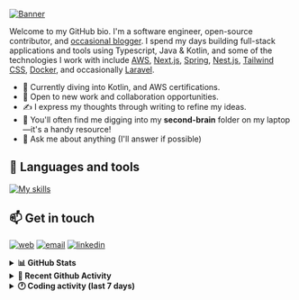 [![Banner](https://raw.githubusercontent.com/wilfriedago/wilfriedago/main/assets/1.png)][website]

Welcome to my GitHub bio. I'm a software engineer, open-source contributor, and [occasional blogger][blog]. I spend my days building full-stack applications and tools using Typescript, Java & Kotlin, and some of the technologies I work with include [AWS](https://aws.amazon.com/fr/), [Next.js](https://nextjs.org/), [Spring](https://spring.io/), [Nest.js](https://nestjs.com/), [Tailwind CSS](https://github.com/tailwindlabs/tailwindcss), [Docker](https://www.docker.com/), and occasionally [Laravel](https://laravel.com/).

- 🔭 Currently diving into Kotlin, and AWS certifications.
- 👯 Open to new work and collaboration opportunities.
- ✍️ I express my thoughts through writing to refine my ideas.
- 🧠 You'll often find me digging into my **second-brain** folder on my laptop—it's a handy resource!
- 💬 Ask me about anything (I'll answer if possible)

## 🎨 Languages and tools

[![My skills](https://skillicons.dev/icons?i=typescript,js,nodejs,nest,java,kotlin,spring,python,fastapi,django,aws,docker,vscode,idea,tailwind&perline=15)](https://wilfriedago.dev/about#skills)

## 📫 Get in touch
[![web](https://img.shields.io/badge/WEBSITE-12100E?logo=google-earth&color=282A36)][website]
[![email](https://img.shields.io/badge/MAIL-12100E?logo=mailgun&color=282A36)][mail]
[![linkedin](https://img.shields.io/badge/LINKEDIN-12100E?logo=linkedin&color=282A36)][linkedin]


<details>
  <summary><b>📊 GitHub Stats</b></summary>
	<br/>
	<p align="left">
		<img width="49.5%" src="https://github-readme-stats.vercel.app/api?username=wilfriedago&show_icons=true&count_private=true&title_color=10b981&icon_color=10b981&theme=react&hide_border=true&rank_icon=github" />
		<img width="49.5%" src="https://streak-stats.demolab.com/?user=wilfriedago&hide_border=true&theme=react&ring=10b981&fire=fff&currStreakNum=fff&sideLabels=10b981&currStreakLabel=10b981&sideNums=fff" />
	</p>
</details>

<details>
  <summary><b>📅 Recent Github Activity</b></summary>
	<br>

<!--RECENT_ACTIVITY:last_update-->
Last Updated: Monday, November 25th, 2024, 4:18:36 AM
<!--RECENT_ACTIVITY:last_update_end-->

<!--RECENT_ACTIVITY:start-->
1. 💬 Commented on [#258](https://github.com/zce/velite/issues/258#issuecomment-2491913934) in [zce/velite](https://github.com/zce/velite)<br>
2. ❗️ Opened issue [#258](https://github.com/zce/velite/issues/258) in [zce/velite](https://github.com/zce/velite)<br>
3. 🔱 Forked [wilfriedago/innei-shiro](https://github.com/wilfriedago/innei-shiro) from [Innei/Shiro](https://github.com/Innei/Shiro)<br>
4. ⭐ Starred [Innei/Shiro](https://github.com/Innei/Shiro)<br>
5. ⭐ Starred [scylladb/scylladb](https://github.com/scylladb/scylladb)<br>
<!--RECENT_ACTIVITY:end-->
</details>

<details>
  <summary><b>🕐 Coding activity (last 7 days)</b></summary>
	<br>

<!--START_SECTION:waka-->

```python
Total Time: 31 hrs 57 mins

Java              9 hrs 36 mins   ███████▒░░░░░░░░░░░░░░░░░   29.57 %
SQL               7 hrs 45 mins   ██████░░░░░░░░░░░░░░░░░░░   23.86 %
TypeScript        7 hrs 28 mins   █████▓░░░░░░░░░░░░░░░░░░░   22.99 %
TeX               2 hrs 12 mins   █▓░░░░░░░░░░░░░░░░░░░░░░░   06.79 %
C                 58 mins         ▓░░░░░░░░░░░░░░░░░░░░░░░░   03.00 %
Other             33 mins         ▒░░░░░░░░░░░░░░░░░░░░░░░░   01.70 %
```

<!--END_SECTION:waka-->
</details>

[website]: https://wilfriedago.dev
[linkedin]: https://linkedin.com/in/wilfriedago
[blog]: https://wilfriedago.dev/blog
[mail]: mailto:me@wilfriedago.dev
